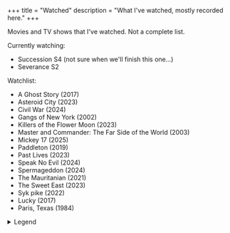 +++
title = "Watched"
description = "What I've watched, mostly recorded here."
+++

Movies and TV shows that I've watched. Not a complete list.

Currently watching:

- Succession S4 (not sure when we'll finish this one...)
- Severance S2

Watchlist:

- A Ghost Story (2017)
- Asteroid City (2023)
- Civil War (2024)
- Gangs of New York (2002)
- Killers of the Flower Moon (2023)
- Master and Commander: The Far Side of the World (2003)
- Mickey 17 (2025)
- Paddleton (2019)
- Past Lives (2023)
- Speak No Evil (2024)
- Spermageddon (2024)
- The Mauritanian (2021)
- The Sweet East (2023)
- Syk pike (2022)
- Lucky (2017)
- Paris, Texas (1984)

<details>
  <summary>Legend</summary>

  <dl class="review__rating">
    <dt aria-label="1 out of 5 stars">★☆☆☆☆</dt>
    <dd>Awful.</dd>
    <dt aria-label="2 out of 5 stars">★★☆☆☆</dt>
    <dd>Waste of time</dd>
    <dt aria-label="3 out of 5 stars">★★★☆☆</dt>
    <dd>Fine, could've managed without it</dd>
    <dt aria-label="4 out of 5 stars">★★★★☆</dt>
    <dd>Definitely worth a watch</dd>
    <dt aria-label="5 out of 5 stars">★★★★★</dt>
    <dd>Must watch!</dd>
  </dl>
</details>
